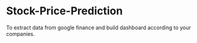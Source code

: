 # Stock-Price-Prediction
To extract data from google finance and build dashboard according to your companies.
